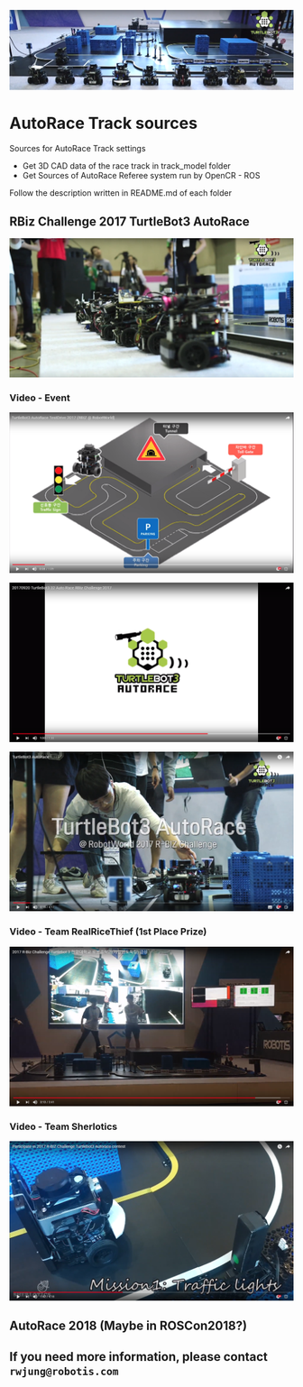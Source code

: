 ![](https://github.com/ROBOTIS-GIT/ROBOTIS-Documents/blob/master/wiki-images/AutoRace/autorace_pics/autorace_rbiz_challenge_2017_robots_1.png)

# AutoRace Track sources
Sources for AutoRace Track settings

* Get 3D CAD data of the race track in track_model folder
* Get Sources of AutoRace Referee system run by OpenCR - ROS

Follow the description written in README.md of each folder

## RBiz Challenge 2017 TurtleBot3 AutoRace

![](https://github.com/ROBOTIS-GIT/ROBOTIS-Documents/blob/master/wiki-images/AutoRace/autorace_pics/autorace_rbiz_challenge_2017_robots_2.png)

### Video - Event

[![](https://github.com/ROBOTIS-GIT/ROBOTIS-Documents/blob/master/wiki-images/AutoRace/autorace_pics/autorace_rbiz_challenge_2017_thumbnail_1.png)](https://youtu.be/9Wnu8If1eS4)

[![](https://github.com/ROBOTIS-GIT/ROBOTIS-Documents/blob/master/wiki-images/AutoRace/autorace_pics/autorace_rbiz_challenge_2017_thumbnail_2.png)](https://youtu.be/47YnSBAssOM)

[![](https://github.com/ROBOTIS-GIT/ROBOTIS-Documents/blob/master/wiki-images/AutoRace/autorace_pics/autorace_rbiz_challenge_2017_thumbnail_3.png)](https://youtu.be/DWDBAHHQi_k)

### Video - Team RealRiceThief (1st Place Prize)

[![](https://github.com/ROBOTIS-GIT/ROBOTIS-Documents/blob/master/wiki-images/AutoRace/autorace_pics/autorace_rbiz_challenge_2017_thumbnail_4.png)](https://youtu.be/szhllE1T_cg)

### Video - Team Sherlotics

[![](https://github.com/ROBOTIS-GIT/ROBOTIS-Documents/blob/master/wiki-images/AutoRace/autorace_pics/autorace_rbiz_challenge_2017_thumbnail_5.png)](https://youtu.be/dzjsLFj62HE)

## AutoRace 2018 (Maybe in ROSCon2018?)

## If you need more information, please contact `rwjung@robotis.com`
